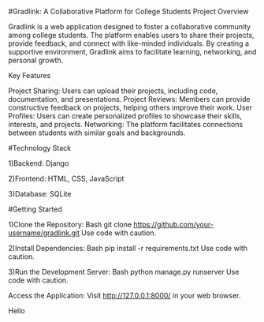 #Gradlink: A Collaborative Platform for College Students
Project Overview

Gradlink is a web application designed to foster a collaborative community among college students. The platform enables users to share their projects, provide feedback, and connect with like-minded individuals. By creating a supportive environment, Gradlink aims to facilitate learning, networking, and personal growth.

Key Features

Project Sharing: Users can upload their projects, including code, documentation, and presentations.
Project Reviews: Members can provide constructive feedback on projects, helping others improve their work.
User Profiles: Users can create personalized profiles to showcase their skills, interests, and projects.
Networking: The platform facilitates connections between students with similar goals and backgrounds.

#Technology Stack

1)Backend: Django

2)Frontend: HTML, CSS, JavaScript

3)Database: SQLite

#Getting Started

1)Clone the Repository:
Bash
git clone https://github.com/your-username/gradlink.git
Use code with caution.

2)Install Dependencies:
Bash
pip install -r requirements.txt
Use code with caution.

3)Run the Development Server:
Bash
python manage.py runserver
Use code with caution.

Access the Application: Visit http://127.0.0.1:8000/ in your web browser.   


Hello 
